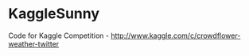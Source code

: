 KaggleSunny
===========

Code for Kaggle Competition - http://www.kaggle.com/c/crowdflower-weather-twitter
